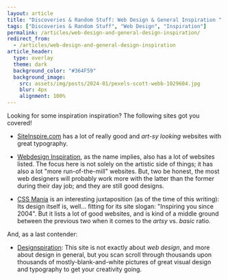 ```yaml
---
layout: article
title: "Discoveries & Random Stuff: Web Design & General Inspiration "
tags: ["Discoveries & Random Stuff", "Web Design", "Inspiration"]
permalink: /articles/web-design-and-general-design-inspiration/
redirect_from:
  - /articles/web-design-and-general-design-inspiration
article_header:
  type: overlay
  theme: dark
  background_color: "#364F59"
  background_image:
    src: assets/img/posts/2024-01/pexels-scott-webb-1029604.jpg
    blur: 4px
    alignment: 100%
---
```


Looking for some inspiration inspiration? The following sites got you covered!

* [SiteInspire.com](https://www.siteinspire.com/) has a lot of really good and _art-sy looking_ websites with great typography.

* [Webdesign Inspiration](https://www.webdesign-inspiration.com/), as the name implies, also has a lot of websites listed.
  The focus here is not solely on the artistic side of things; it has also a lot "more run-of-the-mill" websites.
  But, two be honest, the most web designers will probably work more with the latter than the former during their day job;
  and they are still good designs.

* [CSS Mania](https://www.cssmania.com/) is an interesting juxtaposition (as of the time of this writing):
  Its design itself is, well&hellip; fitting for its site slogan: "Inspiring you since 2004".
  But it lists a lot of good websites, and is kind of a middle ground between the previous two when it comes
  to the _artsy_ vs. _basic_ ratio.

And, as a last contender:

* [Designspiration](https://www.designspiration.com/): This site is not exactly about _web design_, 
  and more about design in general, but you scan scroll through thousands upon thousands of mostly-blank-and-white pictures
  of great visual design and typography to get your creativity going.
